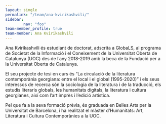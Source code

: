 ```yaml
---
layout: single
permalink: "/team/ana-kvirikashvili/"
sidebar:
        nav: "foo"
team-member_profile: true
team-member: Ana Kvirikashvili
---
```

Ana Kvirikashvili és estudiant de doctorat, adscrita a GlobaLS, al programa de Societat de la Informació i el Coneixement de la Universitat Oberta de Catalunya (UOC) des de l’any 2018-2019 amb la beca de la Fundació per a la Universitat Oberta de Catalunya.

El seu projecte de tesi en curs és “La circulació de la literatura contemporània georgiana: entre el local i el global (1995-2020)” i els seus interessos de recerca són la sociologia de la literatura i de la traducció, els estudis literaris globals, les humanitats digitals, la literatura i cultura georgianes, així com l’art imprès i l’edició artística.

Pel que fa a la seva formació prèvia, és graduada en Belles Arts per la Universitat de Barcelona, i ha realitzat el màster d’Humanitats: Art, Literatura i Cultura Contemporànies a la UOC.
